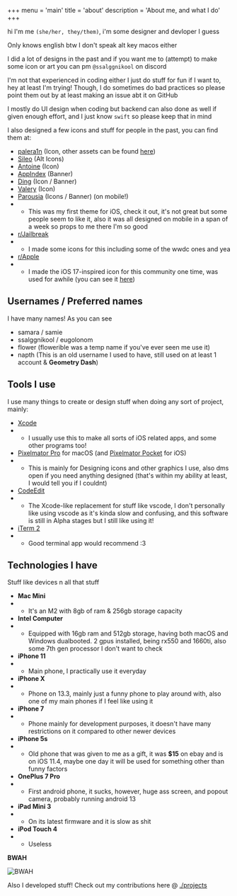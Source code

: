 +++
menu = 'main'
title = 'about'
description = 'About me, and what I do'
+++

hi I'm me `(she/her, they/them)`, i'm some designer and devloper I guess

Only knows english btw I don't speak alt key macos either

I did a lot of designs in the past and if you want me to (attempt) to make some icon or art you can pm `@ssalggnikool` on discord

I'm not that experienced in coding either I just do stuff for fun if I want to, hey at least I'm trying! Though, I do sometimes do bad practices so please point them out by at least making an issue abt it on GitHub

I mostly do UI design when coding but backend can also done as well if given enough effort, and I just know `swift` so please keep that in mind

I also designed a few icons and stuff for people in the past, you can find them at:
- [palera1n](https://palera.in) (Icon, other assets can be found [here](https://github.com/palera1n/website/tree/main/public/assets))
- [Sileo](https://github.com/Sileo/Sileo) (Alt Icons)
- [Antoine](https://chariz.com/get/antoine) (Icon)
- [AppIndex](https://chariz.com/get/appindex) (Banner)
- [Ding](https://chariz.com/buy/ding) (Icon / Banner)
- [Valery]() (Icon)
- [Parousia](https://havoc.app/package/parousia) (Icons / Banner) (on mobile!)
- - This was my first theme for iOS, check it out, it's not great but some people seem to like it, also it was all designed on mobile in a span of a week so props to me there I'm so good
- [r/Jailbreak](nope)
- - I made some icons for this including some of the wwdc ones and yea
- [r/Apple](https://reddit.com/r/Apple)
- - I made the iOS 17-inspired icon for this community one time, was used for awhile (you can see it [here](https://web.archive.org/web/20230628032109/https://www.reddit.com/r/apple/))

## Usernames / Preferred names
I have many names! As you can see

* samara / samie
* ssalggnikool / eugolonom
* flower (flowerible was a temp name if you've ever seen me use it)
* napth (This is an old username I used to have, still used on at least 1 account & **Geometry Dash**)

## Tools I use
I use many things to create or design stuff when doing any sort of project, mainly:

* [Xcode](https://developer.apple.com/xcode/)
* * I usually use this to make all sorts of iOS related apps, and some other programs too!
* [Pixelmator Pro](https://www.pixelmator.com/pro/) for macOS (and [Pixelmator Pocket]() for iOS)
* * This is mainly for Designing icons and other graphics I use, also dms open if you need anything designed (that's within my ability at least, I would tell you if I couldnt)
* [CodeEdit](https://github.com/CodeEditApp/CodeEdit)
* * The Xcode-like replacement for stuff like vscode, I don't personally like using vscode as it's kinda slow and confusing, and this software is still in Alpha stages but I still like using it!
* [iTerm 2](https://iterm2.com/)
* * Good terminal app would recommend :3

## Technologies I have
Stuff like devices n all that stuff

* **Mac Mini**
* * It's an M2 with 8gb of ram & 256gb storage capacity
* **Intel Computer**
* * Equipped with 16gb ram and 512gb storage, having both macOS and Windows dualbooted. 2 gpus installed, being rx550 and 1660ti, also some 7th gen processor I don't want to check
* **iPhone 11**
* * Main phone, I practically use it everyday
* **iPhone X**
* * Phone on 13.3, mainly just a funny phone to play around with, also one of my main phones if I feel like using it
* **iPhone 7**
* * Phone mainly for development purposes, it doesn't have many restrictions on it compared to other newer devices
* **iPhone 5s**
* * Old phone that was given to me as a gift, it was **$15** on ebay and is on iOS 11.4, maybe one day it will be used for something other than funny factors
* **OnePlus 7 Pro**
* * First android phone, it sucks, however, huge ass screen, and popout camera, probably running android 13
* **iPad Mini 3**
* * On its latest firmware and it is slow as shit
* **iPod Touch 4**
* * Useless



**BWAH**

![BWAH](../images/bwah-small.png)

Also I developed stuff! Check out my contributions here @ [./projects](../projects)